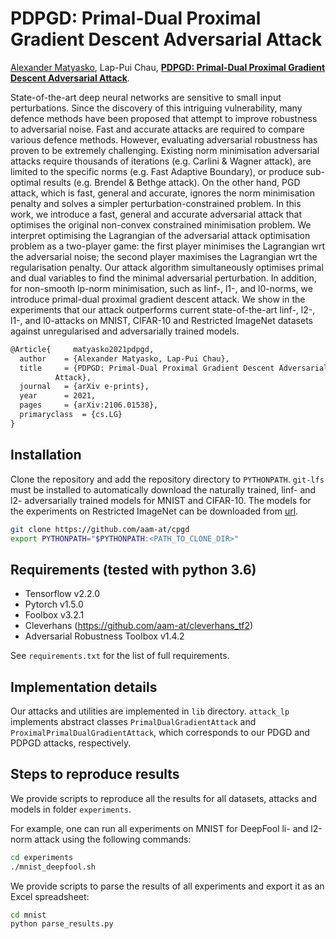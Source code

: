 # PDPGD: Primal-Dual Proximal Gradient Descent Adversarial Attack

[Alexander Matyasko](https://github.com/aam-at), Lap-Pui Chau, [**PDPGD: Primal-Dual Proximal Gradient Descent Adversarial Attack**](https://arxiv.org/abs/2106.01538).

State-of-the-art deep neural networks are sensitive to small input perturbations. Since the discovery of this intriguing vulnerability, many defence methods have been proposed that attempt to improve robustness to adversarial noise. Fast and accurate attacks are required to compare various defence methods. However, evaluating adversarial robustness has proven to be extremely challenging. Existing norm minimisation adversarial attacks require thousands of iterations (e.g. Carlini & Wagner attack), are limited to the specific norms (e.g. Fast Adaptive Boundary), or produce sub-optimal results (e.g. Brendel & Bethge attack). On the other hand, PGD attack, which is fast, general and accurate, ignores the norm minimisation penalty and solves a simpler perturbation-constrained problem. In this work, we introduce a fast, general and accurate adversarial attack that optimises the original non-convex constrained minimisation problem. We interpret optimising the Lagrangian of the adversarial attack optimisation problem as a two-player game: the first player minimises the Lagrangian wrt the adversarial noise; the second player maximises the Lagrangian wrt the regularisation penalty. Our attack algorithm simultaneously optimises primal and dual variables to find the minimal adversarial perturbation. In addition, for non-smooth lp-norm minimisation, such as linf-, l1-, and l0-norms, we introduce primal-dual proximal gradient descent attack. We show in the experiments that our attack outperforms current state-of-the-art linf-, l2-, l1-, and l0-attacks on MNIST, CIFAR-10 and Restricted ImageNet datasets against unregularised and adversarially trained models.


```txt
@Article{	  matyasko2021pdpgd,
  author	= {Alexander Matyasko, Lap-Pui Chau},
  title		= {PDPGD: Primal-Dual Proximal Gradient Descent Adversarial
		  Attack},
  journal	= {arXiv e-prints},
  year		= 2021,
  pages		= {arXiv:2106.01538},
  primaryclass	= {cs.LG}
}
```
## Installation

Clone the repository and add the repository directory to `PYTHONPATH`. `git-lfs`
must be installed to automatically download the naturally trained, linf- and l2-
adversarially trained models for MNIST and CIFAR-10. The models for the
experiments on Restricted ImageNet can be downloaded from
[url](https://github.com/MadryLab/robust-features-code).

```bash
git clone https://github.com/aam-at/cpgd
export PYTHONPATH="$PYTHONPATH:<PATH_TO_CLONE_DIR>"
```

## Requirements (tested with python 3.6)
- Tensorflow v2.2.0
- Pytorch v1.5.0
- Foolbox v3.2.1
- Cleverhans (https://github.com/aam-at/cleverhans_tf2)
- Adversarial Robustness Toolbox v1.4.2

See `requirements.txt` for the list of full requirements.

## Implementation details

Our attacks and utilities are implemented in `lib` directory. `attack_lp`
implements abstract classes `PrimalDualGradientAttack` and
`ProximalPrimalDualGradientAttack`, which corresponds to our PDGD and PDPGD
attacks, respectively.

## Steps to reproduce results

We provide scripts to reproduce all the results for all datasets, attacks and
models in folder `experiments`.

For example, one can run all experiments on MNIST for DeepFool li- and l2-norm
attack using the following commands:

```bash
cd experiments
./mnist_deepfool.sh
```

We provide scripts to parse the results of all experiments and export it as an
Excel spreadsheet:

```bash
cd mnist
python parse_results.py
```

